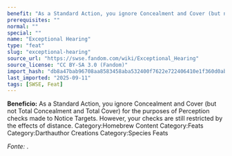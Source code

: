 ```yaml
---
benefit: "As a Standard Action, you ignore Concealment and Cover (but not Total Concealment and Total Cover) for the purposes of Perception checks made to Notice Targets. However, your checks are still restricted by the effects of distance. Category:Homebrew Content Category:Feats Category:Darthauthor Creations Category:Species Feats"
prerequisites: ""
normal: ""
special: ""
name: "Exceptional Hearing"
type: "feat"
slug: "exceptional-hearing"
source_url: "https://swse.fandom.com/wiki/Exceptional_Hearing"
source_license: "CC BY-SA 3.0 (Fandom)"
import_hash: "db8a47bab96708aa8583458aba532400f7622e722406410e1f360d0abd22bd34"
last_imported: "2025-09-11"
tags: [SWSE, Feat]
---
```

**Beneficio:** As a Standard Action, you ignore Concealment and Cover (but not Total Concealment and Total Cover) for the purposes of Perception checks made to Notice Targets. However, your checks are still restricted by the effects of distance. Category:Homebrew Content Category:Feats Category:Darthauthor Creations Category:Species Feats

*Fonte:* .